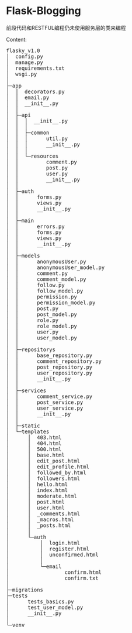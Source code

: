 # Flask-Blogging
前段代码和RESTFUL编程仍未使用服务层的类来编程

Content:
<pre>
flasky_v1.0
│  config.py
│  manage.py
│  requirements.txt
│  wsgi.py
│
├─app
│  │  decorators.py
│  │  email.py
│  │  __init__.py
│  │
│  ├─api
│  │  │  __init__.py
│  │  │
│  │  ├─common
│  │  │      util.py
│  │  │      __init__.py
│  │  │
│  │  └─resources
│  │         comment.py
│  │         post.py
│  │         user.py
│  │         __init__.py
│  │
│  ├─auth
│  │      forms.py
│  │      views.py
│  │      __init__.py
│  │
│  ├─main
│  │      errors.py
│  │      forms.py
│  │      views.py
│  │      __init__.py
│  │
│  ├─models
│  │      anonymousUser.py
│  │      anonymousUser_model.py
│  │      comment.py
│  │      comment_model.py
│  │      follow.py
│  │      follow_model.py
│  │      permission.py
│  │      permission_model.py
│  │      post.py
│  │      post_model.py
│  │      role.py
│  │      role_model.py
│  │      user.py
│  │      user_model.py
│  │
│  ├─repositorys
│  │      base_repository.py
│  │      comment_repository.py
│  │      post_repository.py
│  │      user_repository.py
│  │      __init__.py
│  │
│  ├─services
│  │      comment_service.py
│  │      post_service.py
│  │      user_service.py
│  │      __init__.py
│  │
│  ├─static
│  └─templates
│      │  403.html
│      │  404.html
│      │  500.html
│      │  base.html
│      │  edit_post.html
│      │  edit_profile.html
│      │  followed_by.html
│      │  followers.html
│      │  hello.html
│      │  index.html
│      │  moderate.html
│      │  post.html
│      │  user.html
│      │  _comments.html
│      │  _macros.html
│      │  _posts.html
│      │
│      └─auth
│          │  login.html
│          │  register.html
│          │  unconfirmed.html
│          │
│          └─email
│                  confirm.html
│                  confirm.txt
│
├─migrations
├─tests
│      tests_basics.py
│      test_user_model.py
│      __init__.py
│
└─venv
</pre>
